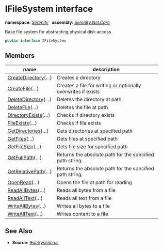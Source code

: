 # IFileSystem interface
**namespace:** *[Serenity](../README.md#serenity-namespace)*   **assembly**: *[Serenity.Net.Core](../README.md)*

Base file system for abstracting physical disk access

```csharp
public interface IFileSystem
```

## Members

| name | description |
| --- | --- |
| [CreateDirectory](IFileSystem/CreateDirectory.md)(…) | Creates a directory |
| [CreateFile](IFileSystem/CreateFile.md)(…) | Creates a file for writing or optionally overwrites if exists |
| [DeleteDirectory](IFileSystem/DeleteDirectory.md)(…) | Deletes the directory at path |
| [DeleteFile](IFileSystem/DeleteFile.md)(…) | Deletes the file at path |
| [DirectoryExists](IFileSystem/DirectoryExists.md)(…) | Checks if directory exists |
| [FileExists](IFileSystem/FileExists.md)(…) | Checks if file exists |
| [GetDirectories](IFileSystem/GetDirectories.md)(…) | Gets directories at specified path |
| [GetFiles](IFileSystem/GetFiles.md)(…) | Gets files at specified path |
| [GetFileSize](IFileSystem/GetFileSize.md)(…) | Gets file size for specified path |
| [GetFullPath](IFileSystem/GetFullPath.md)(…) | Returns the absolute path for the specified path string. |
| [GetRelativePath](IFileSystem/GetRelativePath.md)(…) | Returns the absolute path for the specified path string. |
| [OpenRead](IFileSystem/OpenRead.md)(…) | Opens the file at path for reading |
| [ReadAllBytes](IFileSystem/ReadAllBytes.md)(…) | Reads all bytes from a file |
| [ReadAllText](IFileSystem/ReadAllText.md)(…) | Reads all text from a file |
| [WriteAllBytes](IFileSystem/WriteAllBytes.md)(…) | Writes all bytes to a file |
| [WriteAllText](IFileSystem/WriteAllText.md)(…) | Writes content to a file |

## See Also

* **Source:** *[IFileSystem.cs](https://github.com/serenity-is/Serenity/blob/master/src/Serenity.Net.Core/IO/IFileSystem.cs)*